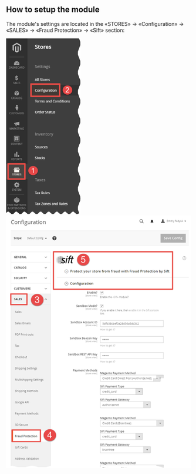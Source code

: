 ## How to setup the module
The module's settings are located in the «STORES» → «Configuration» → «SALES» → «Fraud Protection» → «Sift» section:   
<p float="left">
  <img src="https://raw.githubusercontent.com/Friends-of-Commerce/Sift-PaymentProtect/0.2.9/doc/stores--configuration.png" vertical-align="top" width="203" />
  <img src="https://raw.githubusercontent.com/Friends-of-Commerce/Sift-PaymentProtect/0.2.9/doc/sales--fraud-protection--sift.png" width="586" /> 
</p>
